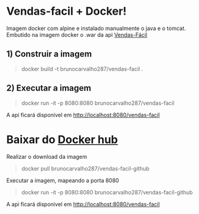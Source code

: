 
# Vendas-facil + Docker!

Imagem docker com alpine e instalado manualmente o java e o tomcat. Embutido na imagem docker o .war da api [Vendas-Fácil](https://github.com/brunocarvalho7/Vendas-Facil-AWS) 

## 1) Construir a imagem

> docker build -t brunocarvalho287/vendas-facil .

## 2) Executar a imagem

> docker run -it -p 8080:8080 brunocarvalho287/vendas-facil

A api ficará disponivel em [http://localhost:8080/vendas-facil](http://localhost:8080/vendas-facil)

# Baixar do [Docker hub](https://hub.docker.com/r/brunocarvalho287/vendas-facil-github)

Realizar o download da imagem
> docker pull brunocarvalho287/vendas-facil-github

Executar a imagem, mapeando a porta 8080
> docker run -it -p 8080:8080 brunocarvalho287/vendas-facil-github

A api ficará disponivel em [http://localhost:8080/vendas-facil](http://localhost:8080/vendas-facil)

